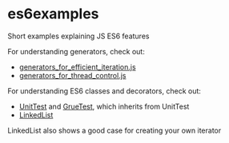 # es6examples
Short examples explaining JS ES6 features

For understanding generators, check out:
- [generators_for_efficient_iteration.js](generators_for_efficient_iteration.js)
- [generators_for_thread_control.js](generators_for_thread_control.js)

For understanding ES6 classes and decorators, check out:
- [UnitTest](UnitTest.js) and [GrueTest](GrueTest.js), which inherits from UnitTest
- [LinkedList](LinkedList.js)

LinkedList also shows a good case for creating your own iterator
